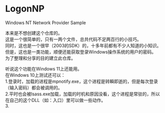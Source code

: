 # LogonNP
Windows NT Network Provider Sample

本来是不想创建这个仓库的。  
这是一个很简单的，只有一两个文件，总共代码不足两百行的小技巧。  
同时，这也是一个很早（2003的SDK）的，十多年前都有不少人知道的小知识。  
但是，这也是一类功能，顺便还能获取登录Windows操作系统的用户的密码。  
为了整理和分享的目的建立此仓库。  

听说这个功能在Windows 11上还能用。  
在Windows 10上测试还可以：  
1.登录时，加载的进程是mpnotify.exe，这个进程是转瞬即逝的，但是每次登录（输入密码）都会被调用的。  
2.平时也会被lsass.exe加载，加载的时机和原因没看，这个进程是常驻的，所以在自己的这个DLL（如：入口）里可以做一些动作。  
3.
